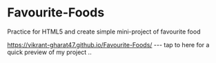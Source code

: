 # Favourite-Foods
Practice for HTML5 and create simple mini-project of favourite food 


 https://vikrant-gharat47.github.io/Favourite-Foods/ --- tap to here for a quick preview of my project ..
 
